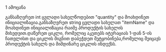 1 ამოცანა 

განსაზღვრეთ int ცვლადი სახელწოდებით "quantity" და მოახდინეთ ინიციალიზაცია.განსაზღვრეთ string  ცვლადი სახელათ "itemName" და 
მოახდინეთ ინიციალიზაცია  რაიმე პროდუქტის სახელის მიხედვით.დაწერეთ ციკლი,
რომელიც აკეთებს იტერაციას 1-დან 5-ის ჩათვლისთ და ციკლის შიგნით დაბეჭდეთ შეტყობინება,რომელიც შეიცავს პროდუქტის სახელს და მიმდინარე ციკლის ინდექსს.
